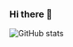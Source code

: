 ### Hi there 👋

![GitHub stats](https://github-readme-stats.vercel.app/api?username=NP-compete&show_icons=true&theme=radical&count_private=true&hide=contribs)

<!-- ![Top Langs](https://github-readme-stats.vercel.app/api/top-langs/?username=NP-compete&layout=compact&theme=vision-friendly-dark) -->
